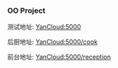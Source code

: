 ### OO Project

测试地址: [YanCloud:5000](http://capu.davidandjack.cn:5000)

后厨地址: [YanCloud:5000/cook](http://capu.davidandjack.cn:5000/cook)

前台地址: [YanCloud:5000/reception](http://capu.davidandjack.cn:5000/reception)
